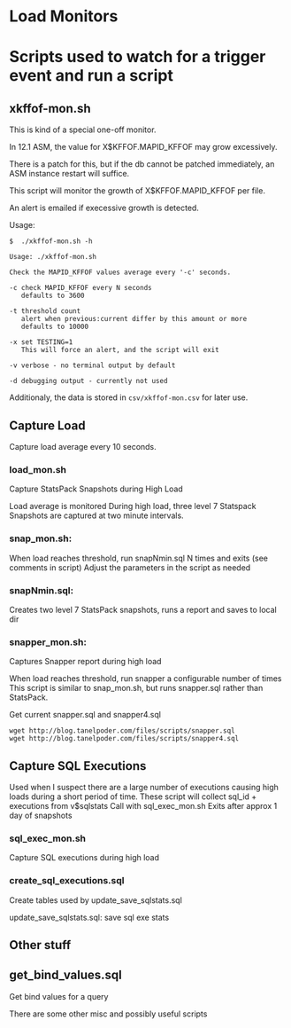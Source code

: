 Load Monitors
=============

# Scripts used to watch for a trigger event and run a script

## xkffof-mon.sh

This is kind of a special one-off monitor.

In 12.1 ASM, the value for X$KFFOF.MAPID_KFFOF may grow excessively.

There is a patch for this, but if the db cannot be patched immediately, an ASM instance restart will suffice.

This script will monitor the growth of X$KFFOF.MAPID_KFFOF per file.

An alert is emailed if execessive growth is detected.

Usage:

```text
$  ./xkffof-mon.sh -h

Usage: ./xkffof-mon.sh

Check the MAPID_KFFOF values average every '-c' seconds.

-c check MAPID_KFFOF every N seconds
   defaults to 3600

-t threshold count
   alert when previous:current differ by this amount or more
   defaults to 10000

-x set TESTING=1
   This will force an alert, and the script will exit

-v verbose - no terminal output by default

-d debugging output - currently not used
```

Additionaly, the data is stored in `csv/xkffof-mon.csv` for later use.


## Capture Load 

Capture load average every 10 seconds.

### load_mon.sh

Capture StatsPack Snapshots during High Load

Load average is monitored 
During high load, three level 7 Statspack Snapshots are captured at two minute intervals.

### snap_mon.sh:

When load reaches threshold, run snapNmin.sql N times and exits
(see comments in script)
Adjust the parameters in the script as needed

### snapNmin.sql:

Creates two level 7 StatsPack snapshots, runs a report and saves to local dir


### snapper_mon.sh:

Captures Snapper report during high load

When load reaches threshold, run snapper a configurable number of times
This script is similar to snap_mon.sh, but runs snapper.sql rather than StatsPack.

Get current snapper.sql and snapper4.sql 

```text
wget http://blog.tanelpoder.com/files/scripts/snapper.sql
wget http://blog.tanelpoder.com/files/scripts/snapper4.sql
```

## Capture SQL Executions

Used when I suspect there are a large number of executions causing high loads during a short period of time.
These script will collect sql_id + executions from v$sqlstats
Call with sql_exec_mon.sh
Exits after approx 1 day of snapshots


### sql_exec_mon.sh

Capture SQL executions during high load

### create_sql_executions.sql

Create tables used by update_save_sqlstats.sql

update_save_sqlstats.sql: save sql exe stats

## Other stuff 

## get_bind_values.sql

Get bind values for a query

There are some other misc and possibly useful scripts

